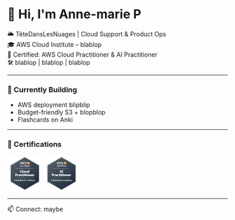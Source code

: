 

# 👋 Hi, I'm Anne-marie P

🌥️ TêteDansLesNuages | Cloud Support & Product Ops  
🎓 AWS Cloud Institute – blablop  
🧠 Certified: AWS Cloud Practitioner & AI Practitioner  
🛠️ blablop | blablop | blablop

---

### 🚧 Currently Building
- AWS deployment blipblip  
- Budget-friendly S3 + blopblop 
- Flashcards on Anki

---

### 🧠 Certifications

<span style="display:inline-block">
  <a href="https://www.credly.com/badges/e0abbaab-115d-45cd-886f-ce40a6ce6a60/public_url">
    <img src="https://raw.githubusercontent.com/Anne-marieTeteDansLesNuages/Anne-marieTeteDansLesNuages/main/aws-certified-cloud-practitioner.png" width="80" alt="AWS Certified AI Practitioner Badge">
  </a>
</span>
<span style="display:inline-block">
  <a href=“https://www.credly.com/badges/e0696778-1060-49de-bdde-e2de01bece9b/public_url”>
    <img src="https://raw.githubusercontent.com/Anne-marieTeteDansLesNuages/Anne-marieTeteDansLesNuages/main/aws-certified-ai-practitioner.png" width="80" alt="AWS Certified AI Practitioner Badge">
  </a>
</span>

---


📫 Connect: maybe



